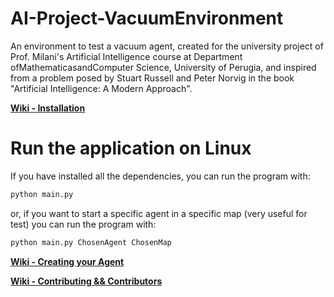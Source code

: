 AI-Project-VacuumEnvironment
============================

An environment to test a vacuum agent, created for the university project of Prof. Milani's Artificial Intelligence course at Department ofMathematicasandComputer Science, University of Perugia, and inspired from a problem posed by Stuart Russell and Peter Norvig in the book "Artificial Intelligence: A Modern Approach". 

[**Wiki - Installation**](https://github.com/sfcoding-school/AI-Project-VacuumEnvironment/wiki/Install-Kivy)

# Run the application on Linux

If you have installed all the dependencies, you can run the program with:
```bash
python main.py
```
or, if you want to start a specific agent in a specific map (very useful for test) you can run the program with:
```bash
python main.py ChosenAgent ChosenMap
```

[**Wiki - Creating your Agent**](https://github.com/sfcoding-school/AI-Project-VacuumEnvironment/wiki/Creating-your-Agent)

[**Wiki - Contributing && Contributors**](https://github.com/sfcoding-school/AI-Project-VacuumEnvironment/wiki/Contributing-&&-Contributors)

